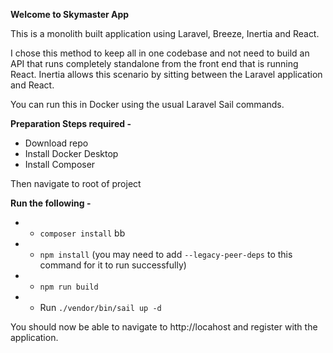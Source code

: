 **Welcome to Skymaster App**

This is a monolith built application using Laravel, Breeze, Inertia and React.

I chose this method to keep all in one codebase and not need to build an API that runs completely standalone from the front end that is running React.  Inertia allows this scenario by sitting between the Laravel application and React.

You can run this in Docker using the usual Laravel Sail commands.

**Preparation Steps required -** 
* Download repo
* Install Docker Desktop
* Install Composer

Then navigate to root of project


**Run the following -** 
* * `composer install` bb
* * `npm install` (you may need to add `--legacy-peer-deps` to this command for it to run successfully)
* * `npm run build`
* * Run `./vendor/bin/sail up -d`

You should now be able to navigate to http://locahost and register with the application.


